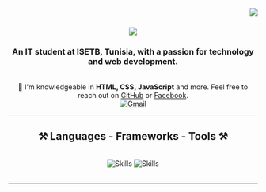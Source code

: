 <img align="right" src="https://visitor-badge.laobi.icu/badge?page_id=amineadded.amineadded" />

<h1 align="center">
    <img src="https://readme-typing-svg.herokuapp.com/?font=Righteous&size=35&center=true&vCenter=true&width=500&height=70&duration=4000&lines=Welcome!+👋;+I'm+Amine+Added;" />
</h1>

<h3 align="center">An IT student at ISETB, Tunisia, with a passion for technology and web development.</h3>

<br/>

<div align="center">
    💬 I'm knowledgeable in <strong>HTML, CSS, JavaScript</strong> and more. Feel free to reach out on <a href="https://github.com/amineadded/amineadded">GitHub</a> or <a href="https://www.facebook.com/profile.php?id=100074092489084">Facebook</a>.
</div>

<div align="center"> 
    <a href="mailto:amineadded3@gmail.com">
        <img src="https://img.shields.io/badge/Gmail-333333?style=for-the-badge&logo=gmail&logoColor=red" alt="Gmail" />
    </a>
</div>

<hr/>

<h2 align="center">⚒️ Languages - Frameworks - Tools ⚒️</h2>
<br/>
<div align="center">
    <img src="https://skillicons.dev/icons?i=bootstrap,html,css,vscode,github,php" alt="Skills" />
    <img src="https://skillicons.dev/icons?i=python,javascript,c,json" alt="Skills" />
</div>

<br/>
<hr/>


